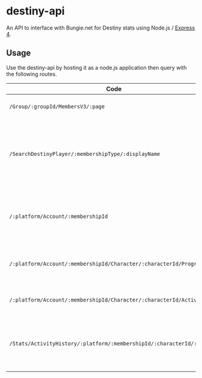 # destiny-api

An API to interface with Bungie.net for Destiny stats using Node.js / [Express 4](http://expressjs.com/).

## Usage

Use the destiny-api by hosting it as a node.js application then query with the following routes.

| Code | Description |
| ------------- | ------------- |
| `/Group/:groupId/MembersV3/:page`  | Search for the provided clan.  |
| `/SearchDestinyPlayer/:membershipType/:displayName` | Search for the provided player's display name based on membership type (1 = XBL, 2 = PSN). |
| `/:platform/Account/:membershipId` |Get all characters for the provided player (membership ID). |
| `/:platform/Account/:membershipId/Character/:characterId/Progression/` | Get progressions for the provided character. |
| `/:platform/Account/:membershipId/Character/:characterId/Activities/` | Get activities for the provided character. |
| `/Stats/ActivityHistory/:platform/:membershipId/:characterId/:mode` | Get activity history for the provided character on the given type (Raid, Strike, etc). |

